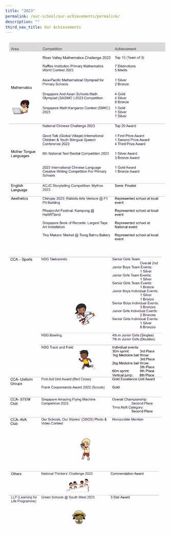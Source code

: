 ```yaml
---
title: "2023"
permalink: /our-school/our-achievements/permalink/
description: ""
third_nav_title: Our Achievements
---
```

![](/images/web%20achievement%201_edited.jpeg)
![](/images/web%20achivement%202_edited.jpeg)
![](/images/web%20achivement%203_edited.jpeg)